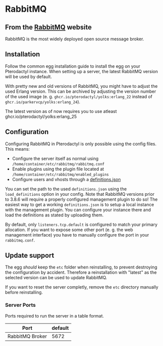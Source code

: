 # RabbitMQ

## From the [RabbitMQ](https://www.rabbitmq.com/) website

RabbitMQ is the most widely deployed open source message broker.

## Installation

Follow the common egg installation guide to install the egg on your Pterodactyl instance.
When setting up a server, the latest RabbitMQ version will be used by default.

With pretty new and old versions of RabbitMQ, you might have to adjust the used Erlang version.
This can be archived by adjusting the version number of the used image (e. g. `ghcr.io/pterodactyl/yolks:erlang_22` instead of `ghcr.io/parkervcp/yolks:erlang_24`).

The latest version as of now requires you to use atleast ghcr.io/pterodactyl/yolks:erlang_25

## Configuration

Configuring RabbitMQ in Pterodactyl is only possible using the config files.
This means:

- Configure the server itself as normal using `/home/container/etc/rabbitmq/rabbitmq.conf`
- Enable plugins using the plugin file located at `/home/container/etc/rabbitmq/enabled_plugins`
- Configure users and vhosts through a [definitions.json](https://www.rabbitmq.com/definitions.html)

You can set the path to the used `definitions.json` using the `load_definitions` option in your config.
Note that RabbitMQ versions prior to 3.8.6 will require a properly configured management plugin to do so!
The easiest way to get a working `definitions.json` is to setup a local instance with the management plugin. You can configure your instance there and load the definitions as stated by uploading them.

By default, only `listeners.tcp.default` is configured to match your primary allocation.
If you want to expose some other port (e. g. the web management interface) you have to manually configure the
port in your `rabbitmq.conf`.

## Update support

The egg _should_ keep the `etc` folder when reinstalling, to prevent destroying the configuration by accident. Therefore a reinstallation with "latest" as the selected version can be used to update RabbitMQ.

If you want to reset the server completly, remove the `etc` directory manually before reinstalling.

### Server Ports

Ports required to run the server in a table format.

| Port            | default |
| --------------- | ------- |
| RabbitMQ Broker | 5672    |
